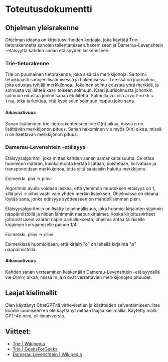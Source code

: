 # Toteutusdokumentti

## Ohjelman yleisrakenne

Ohjelman ideana on kirjoitusvirheiden korjaaja, joka käyttää Trie-tietorakennetta sanojen tallentamiseen/hakemiseen ja Damerau-Levenshtein -etäisyyttä kahden sanan etäisyyden laskemiseen.

### Trie-tietorakenne

Trie on puumainen tietorakenne, joka sisältää merkkijonoja. Se toimii tehokkaasti sanojen lisäämisessä ja hakemisessa. Trie:ssä on juurisolmu, joka edustaa tyhjää merkkijonoa. Jokainen solmu edustaa yhtä merkkiä, ja solmusta voi lähteä kaari toiseen solmuun. Kaari juurisolmusta johonkin solmuun edustaa jonkin sanan etuliitettä. Solmulla voi olla arvo `finish = True`, joka tarkoittaa, että kyseiseen solmuun loppuu joku sana.

#### Aikavaativuus

Sanan lisääminen trie-tietorakenteeseen vie O(n) aikaa, missä n on lisättävän merkkijonon pituus. Sanan hakeminen vie myös O(n) aikaa, missä n on haettavan merkkijonon pituus.

### Damerau-Levenshtein -etäisyys

Etäisyysalgoritmi, joka mittaa kahden sanan samankaltaisuutta. Se ottaa huomioon määrän, kuinka monta kertaa lisätään, poistetaan, korvataan ja transponoidaan merkkijonoa, jotta siitä saataisiin haluttu merkkijono.

Esimerkki: pivi &rarr; pihvi

Algoritmin avulla voidaan laskea, että ylemmän muutoksen etäisyys on 1, sillä pivi &rarr; pihvi vaatii vain yhden merkin lisäyksen. Ohjelmassa on ideana löytää sana, jonka etäisyys syötteeseen on mahdollisimman pieni.

Etäisyysalgoritmiin on lisätty toiminnallisuus, joka huomioi kirjainten sijainnin näppäimistöllä ja niiden lähimmät naapurikirjaimet. Koska kirjoitusvirheet johtuvat usein väärän napin painalluksesta, ohjelma antaa tälläiselle kirjaimen korvaamiselle painon 1/4.

Esimerkki: pliivi &rarr; oliivi

Esimerkissä huomioidaan, että kirjain "o" on lähellä kirjainta "p" näppäimistöllä.

#### Aikavaativuus

Kahden sanan vertaaminen keskenään Damerau-Levenshtein -etäisyydellä vie O(mn) aikaa, missä m ja n ovat verrattavien merkkijonojen pituudet.

## Laajat kielimallit

Olen käyttänyt ChatGPT:tä virheviestien ja käsitteiden selventämiseen. Itse koodin luomiseen en ole käyttänyt mitään laajaa kielimallia. Käytetty malli: GPT-4o mini, eli ilmaisversio.

## Viitteet:

- [Trie | Wikipedia](https://en.wikipedia.org/wiki/Trie)
- [Trie | GeeksForGeeks](https://www.geeksforgeeks.org/trie-insert-and-search/)
- [Damerau Levenshtein | Wikipedia](https://en.wikipedia.org/wiki/Damerau%E2%80%93Levenshtein_distance)
